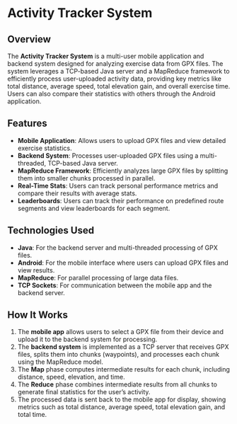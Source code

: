 # Activity Tracker System

## Overview
The **Activity Tracker System** is a multi-user mobile application and backend system designed for analyzing exercise data from GPX files. The system leverages a TCP-based Java server and a MapReduce framework to efficiently process user-uploaded activity data, providing key metrics like total distance, average speed, total elevation gain, and overall exercise time. Users can also compare their statistics with others through the Android application.

## Features
- **Mobile Application**: Allows users to upload GPX files and view detailed exercise statistics.
- **Backend System**: Processes user-uploaded GPX files using a multi-threaded, TCP-based Java server.
- **MapReduce Framework**: Efficiently analyzes large GPX files by splitting them into smaller chunks processed in parallel.
- **Real-Time Stats**: Users can track personal performance metrics and compare their results with average stats.
- **Leaderboards**: Users can track their performance on predefined route segments and view leaderboards for each segment.

## Technologies Used
- **Java**: For the backend server and multi-threaded processing of GPX files.
- **Android**: For the mobile interface where users can upload GPX files and view results.
- **MapReduce**: For parallel processing of large data files.
- **TCP Sockets**: For communication between the mobile app and the backend server.

## How It Works
1. The **mobile app** allows users to select a GPX file from their device and upload it to the backend system for processing.
2. The **backend system** is implemented as a TCP server that receives GPX files, splits them into chunks (waypoints), and processes each chunk using the MapReduce model.
3. The **Map** phase computes intermediate results for each chunk, including distance, speed, elevation, and time.
4. The **Reduce** phase combines intermediate results from all chunks to generate final statistics for the user’s activity.
5. The processed data is sent back to the mobile app for display, showing metrics such as total distance, average speed, total elevation gain, and total time.
